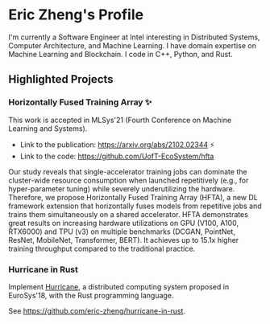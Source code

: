 # Eric Zheng's Profile

I'm currently a Software Engineer at Intel interesting in Distributed Systems, Computer Architecture, and Machine Learning. I have domain expertise on Machine Learning and Blockchain. I code in C++, Python, and Rust.

## Highlighted Projects

### Horizontally Fused Training Array ✨

This work is accepted in MLSys'21 (Fourth Conference on Machine Learning and Systems).

- Link to the publication: https://arxiv.org/abs/2102.02344 ⚡
- Link to the code: https://github.com/UofT-EcoSystem/hfta

Our study reveals that single-accelerator training jobs can dominate the cluster-wide resource consumption when launched repetitively (e.g., for hyper-parameter tuning) while severely underutilizing the hardware.
Therefore, we propose Horizontally Fused Training Array (HFTA), a new DL framework extension that horizontally fuses models from repetitive jobs and trains them simultaneously on a shared accelerator.
HFTA demonstrates great results on increasing hardware utilizations on GPU (V100, A100, RTX6000) and TPU (v3) on multiple benchmarks (DCGAN, PointNet, ResNet, MobileNet, Transformer, BERT). It achieves up to 15.1x higher training throughput compared to the traditional practice.

### Hurricane in Rust

Implement [Hurricane](https://www.eecg.utoronto.ca/~ashvin/publications/hurricane.pdf), a distributed computing system proposed in EuroSys'18, with the Rust programming language.

See https://github.com/eric-zheng/hurricane-in-rust.

<!--
**eric-zheng/eric-zheng** is a ✨ _special_ ✨ repository because its `README.md` (this file) appears on your GitHub profile.

Here are some ideas to get you started:

- 🔭 I’m currently working on ...
- 🌱 I’m currently learning ...
- 👯 I’m looking to collaborate on ...
- 🤔 I’m looking for help with ...
- 💬 Ask me about ...
- 📫 How to reach me: ...
- 😄 Pronouns: ...
- ⚡ Fun fact: ...
-->
